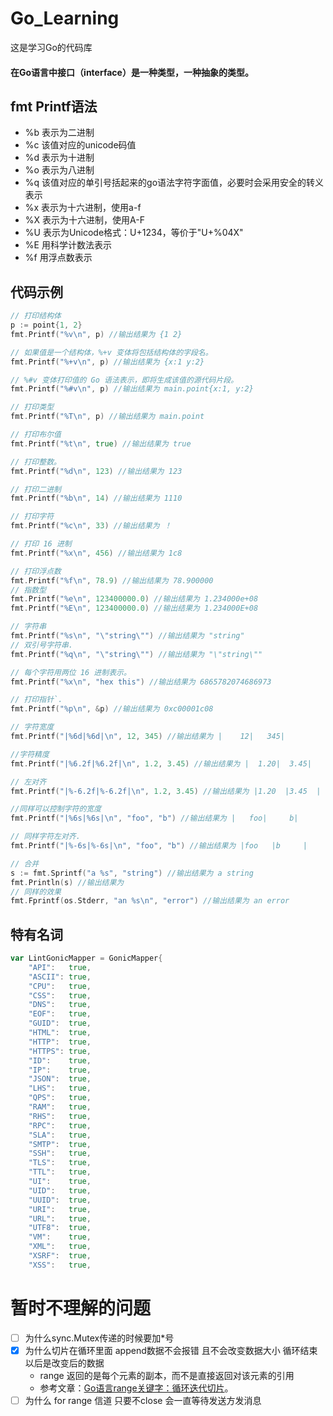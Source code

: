 # Go_Learning

这是学习Go的代码库

#### 在Go语言中接口（interface）是一种类型，一种抽象的类型。

## fmt Printf语法
+ %b    表示为二进制
+ %c    该值对应的unicode码值
+ %d    表示为十进制
+ %o    表示为八进制
+ %q    该值对应的单引号括起来的go语法字符字面值，必要时会采用安全的转义表示
+ %x    表示为十六进制，使用a-f
+ %X    表示为十六进制，使用A-F
+ %U    表示为Unicode格式：U+1234，等价于"U+%04X"
+ %E    用科学计数法表示
+ %f    用浮点数表示

## 代码示例
``` go
// 打印结构体
p := point{1, 2}
fmt.Printf("%v\n", p) //输出结果为 {1 2}

// 如果值是一个结构体，%+v 变体将包括结构体的字段名。
fmt.Printf("%+v\n", p) //输出结果为 {x:1 y:2}

// %#v 变体打印值的 Go 语法表示，即将生成该值的源代码片段。
fmt.Printf("%#v\n", p) //输出结果为 main.point{x:1, y:2}

// 打印类型
fmt.Printf("%T\n", p) //输出结果为 main.point

// 打印布尔值
fmt.Printf("%t\n", true) //输出结果为 true

// 打印整数。
fmt.Printf("%d\n", 123) //输出结果为 123

// 打印二进制
fmt.Printf("%b\n", 14) //输出结果为 1110

// 打印字符
fmt.Printf("%c\n", 33) //输出结果为 ！

// 打印 16 进制
fmt.Printf("%x\n", 456) //输出结果为 1c8

// 打印浮点数
fmt.Printf("%f\n", 78.9) //输出结果为 78.900000
// 指数型
fmt.Printf("%e\n", 123400000.0) //输出结果为 1.234000e+08
fmt.Printf("%E\n", 123400000.0) //输出结果为 1.234000E+08

// 字符串
fmt.Printf("%s\n", "\"string\"") //输出结果为 "string"
// 双引号字符串.
fmt.Printf("%q\n", "\"string\"") //输出结果为 "\"string\""

// 每个字符用两位 16 进制表示。
fmt.Printf("%x\n", "hex this") //输出结果为 6865782074686973

// 打印指针`.
fmt.Printf("%p\n", &p) //输出结果为 0xc00001c08

// 字符宽度
fmt.Printf("|%6d|%6d|\n", 12, 345) //输出结果为 |    12|   345|

//字符精度
fmt.Printf("|%6.2f|%6.2f|\n", 1.2, 3.45) //输出结果为 |  1.20|  3.45|

// 左对齐
fmt.Printf("|%-6.2f|%-6.2f|\n", 1.2, 3.45) //输出结果为 |1.20  |3.45  |

//同样可以控制字符的宽度
fmt.Printf("|%6s|%6s|\n", "foo", "b") //输出结果为 |   foo|     b|

// 同样字符左对齐.
fmt.Printf("|%-6s|%-6s|\n", "foo", "b") //输出结果为 |foo   |b     |

// 合并
s := fmt.Sprintf("a %s", "string") //输出结果为 a string
fmt.Println(s) //输出结果为
// 同样的效果
fmt.Fprintf(os.Stderr, "an %s\n", "error") //输出结果为 an error
```

## 特有名词
``` go
var LintGonicMapper = GonicMapper{
    "API":   true,
    "ASCII": true,
    "CPU":   true,
    "CSS":   true,
    "DNS":   true,
    "EOF":   true,
    "GUID":  true,
    "HTML":  true,
    "HTTP":  true,
    "HTTPS": true,
    "ID":    true,
    "IP":    true,
    "JSON":  true,
    "LHS":   true,
    "QPS":   true,
    "RAM":   true,
    "RHS":   true,
    "RPC":   true,
    "SLA":   true,
    "SMTP":  true,
    "SSH":   true,
    "TLS":   true,
    "TTL":   true,
    "UI":    true,
    "UID":   true,
    "UUID":  true,
    "URI":   true,
    "URL":   true,
    "UTF8":  true,
    "VM":    true,
    "XML":   true,
    "XSRF":  true,
    "XSS":   true,
```

# 暂时不理解的问题
- [ ] 为什么sync.Mutex传递的时候要加*号
- [x] 为什么切片在循环里面 append数据不会报错 且不会改变数据大小 循环结束以后是改变后的数据
    - range 返回的是每个元素的副本，而不是直接返回对该元素的引用
    - 参考文章：[Go语言range关键字：循环迭代切片](http://c.biancheng.net/view/4118.html)。
- [ ] 为什么 for range 信道 只要不close 会一直等待发送方发消息

